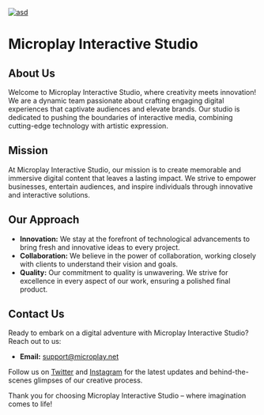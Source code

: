 [![asd](https://cdn.discordapp.com/attachments/1137055496155709480/1168999828106248233/MicroplayWhite.png?ex=65b9526d&is=65a6dd6d&hm=0f83b2aaeb8b4a448c4a15a41e2e259655f4f8ba11b6e76a077f1e753f27f27a& "asd")](https://cdn.discordapp.com/attachments/1137055496155709480/1168999828106248233/MicroplayWhite.png?ex=65b9526d&is=65a6dd6d&hm=0f83b2aaeb8b4a448c4a15a41e2e259655f4f8ba11b6e76a077f1e753f27f27a& "asd")
# Microplay Interactive Studio

## About Us

Welcome to Microplay Interactive Studio, where creativity meets innovation! We are a dynamic team passionate about crafting engaging digital experiences that captivate audiences and elevate brands. Our studio is dedicated to pushing the boundaries of interactive media, combining cutting-edge technology with artistic expression.

## Mission

At Microplay Interactive Studio, our mission is to create memorable and immersive digital content that leaves a lasting impact. We strive to empower businesses, entertain audiences, and inspire individuals through innovative and interactive solutions.

## Our Approach

- **Innovation:** We stay at the forefront of technological advancements to bring fresh and innovative ideas to every project.
- **Collaboration:** We believe in the power of collaboration, working closely with clients to understand their vision and goals.
- **Quality:** Our commitment to quality is unwavering. We strive for excellence in every aspect of our work, ensuring a polished final product.

## Contact Us

Ready to embark on a digital adventure with Microplay Interactive Studio? Reach out to us:

- **Email:** support@microplay.net

Follow us on [Twitter](https://twitter.com/MicroplayStudio) and [Instagram](https://www.instagram.com/microplayinteractive/) for the latest updates and behind-the-scenes glimpses of our creative process.

Thank you for choosing Microplay Interactive Studio – where imagination comes to life!
